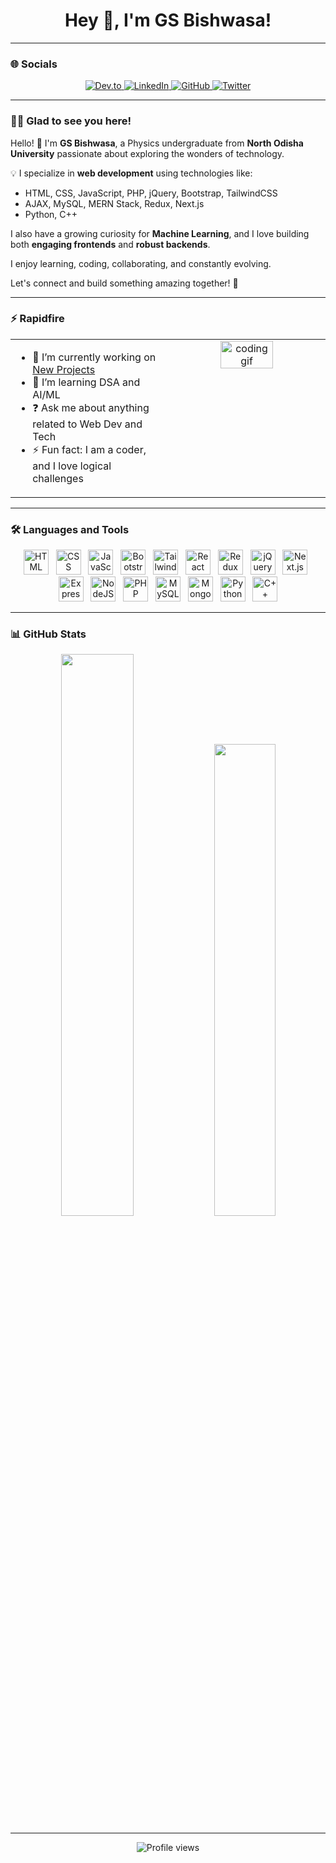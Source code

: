 <h1 align="center">Hey 👋, I'm GS Bishwasa!</h1>

---

### 🌐 Socials  
<p align="center">
  <a href="https://dev.to/gs_bishwasa_5b94c46767700" target="_blank">
    <img src="https://img.shields.io/badge/dev.to-%2308090A.svg?&style=for-the-badge&logo=dev.to&logoColor=white" alt="Dev.to" />
  </a>
  <a href="https://linkedin.com/in/gs-bishwasa-480764331" target="_blank">
    <img src="https://img.shields.io/badge/linkedin-%231E77B5.svg?&style=for-the-badge&logo=linkedin&logoColor=white" alt="LinkedIn" />
  </a>
  <a href="https://github.com/GS-Bishwasa" target="_blank">
    <img src="https://img.shields.io/badge/github-%2324292e.svg?&style=for-the-badge&logo=github&logoColor=white" alt="GitHub" />
  </a>
  <a href="https://twitter.com/GSBishwasa" target="_blank">
    <img src="https://img.shields.io/badge/twitter-%2300acee.svg?&style=for-the-badge&logo=twitter&logoColor=white" alt="Twitter" />
  </a>
</p>

---

### 👨‍💻 Glad to see you here!  

Hello! 👋 I'm **GS Bishwasa**, a Physics undergraduate from **North Odisha University** passionate about exploring the wonders of technology.  

💡 I specialize in **web development** using technologies like:
- HTML, CSS, JavaScript, PHP, jQuery, Bootstrap, TailwindCSS
- AJAX, MySQL, MERN Stack, Redux, Next.js  
- Python, C++

I also have a growing curiosity for **Machine Learning**, and I love building both **engaging frontends** and **robust backends**.

I enjoy learning, coding, collaborating, and constantly evolving.

Let's connect and build something amazing together! 🚀

---

### ⚡ Rapidfire  
<table>
<tr>
<td valign="top" width="50%">

- 🔭 I’m currently working on [New Projects](https://github.com/GS-Bishwasa?tab=repositories)  
- 🌱 I’m learning DSA and AI/ML  
- ❓ Ask me about anything related to Web Dev and Tech  
- ⚡ Fun fact: I am a coder, and I love logical challenges  

</td>
<td valign="top" width="50%" align="center">
  <img src="https://media3.giphy.com/media/v1.Y2lkPTc5MGI3NjExYXhzeWpiY2huejd3dHlpcmZ4MGxvYWllNm1mNTZhcTB2Z2J4NzF0ZyZlcD12MV9pbnRlcm5hbF9naWZfYnlfaWQmY3Q9Zw/78XCFBGOlS6keY1Bil/giphy.webp" alt="coding gif" width="60%" />
</td>
</tr>
</table>

---

### 🛠️ Languages and Tools

<p align="center">
  <!-- Frontend -->
  <img src="https://cdn.jsdelivr.net/gh/devicons/devicon/icons/html5/html5-original.svg" alt="HTML" width="40"/>
  &nbsp;
  <img src="https://cdn.jsdelivr.net/gh/devicons/devicon/icons/css3/css3-original.svg" alt="CSS" width="40"/>
  &nbsp;
  <img src="https://cdn.jsdelivr.net/gh/devicons/devicon/icons/javascript/javascript-original.svg" alt="JavaScript" width="40"/>
  &nbsp;
  <img src="https://cdn.jsdelivr.net/gh/devicons/devicon/icons/bootstrap/bootstrap-plain.svg" alt="Bootstrap" width="40"/>
  &nbsp;
  <img src="https://www.vectorlogo.zone/logos/tailwindcss/tailwindcss-icon.svg" alt="Tailwind CSS" width="40"/>
  &nbsp;

  <!-- Frameworks / Libraries -->
  <img src="https://cdn.jsdelivr.net/gh/devicons/devicon/icons/react/react-original.svg" alt="React" width="40"/>
  &nbsp;
  <img src="https://cdn.jsdelivr.net/gh/devicons/devicon/icons/redux/redux-original.svg" alt="Redux" width="40"/>
  &nbsp;
  <img src="https://cdn.jsdelivr.net/gh/devicons/devicon/icons/jquery/jquery-original.svg" alt="jQuery" width="40"/>
  &nbsp;
  <img src="https://cdn.jsdelivr.net/gh/devicons/devicon/icons/nextjs/nextjs-original.svg" alt="Next.js" width="40"/>
  &nbsp;
  <img src="https://cdn.jsdelivr.net/gh/devicons/devicon/icons/express/express-original.svg" alt="Express.js" width="40"/>
  &nbsp;

  <!-- Backend / Databases -->
  <img src="https://cdn.jsdelivr.net/gh/devicons/devicon/icons/nodejs/nodejs-original.svg" alt="NodeJS" width="40"/>
  &nbsp;
  <img src="https://cdn.jsdelivr.net/gh/devicons/devicon/icons/php/php-original.svg" alt="PHP" width="40"/>
  &nbsp;
  <img src="https://cdn.jsdelivr.net/gh/devicons/devicon/icons/mysql/mysql-original.svg" alt="MySQL" width="40"/>
  &nbsp;
  <img src="https://cdn.jsdelivr.net/gh/devicons/devicon/icons/mongodb/mongodb-original.svg" alt="MongoDB" width="40"/>
  &nbsp;

  <!-- Languages -->
  <img src="https://cdn.jsdelivr.net/gh/devicons/devicon/icons/python/python-original.svg" alt="Python" width="40"/>
  &nbsp;
  <img src="https://cdn.jsdelivr.net/gh/devicons/devicon/icons/cplusplus/cplusplus-original.svg" alt="C++" width="40"/>
</p>






---

### 📊 GitHub Stats  
<p align="center">
  <img src="https://github-readme-stats.vercel.app/api?username=GS-Bishwasa&show_icons=true&count_private=true&hide_border=true" width="48%" />
  <img src="https://github-readme-stats.vercel.app/api/top-langs/?username=GS-Bishwasa&hide_border=true&layout=compact" width="44%" />
</p>

---

<p align="center">
  <img src="https://komarev.com/ghpvc/?username=GS-Bishwasa&&style=flat-square" alt="Profile views" />
</p>

